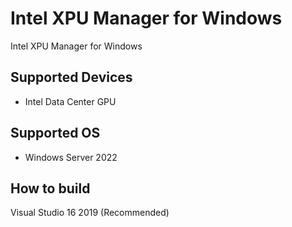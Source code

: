 # Intel XPU Manager for Windows
Intel XPU Manager for Windows

## Supported Devices
* Intel Data Center GPU

## Supported OS
* Windows Server 2022

## How to build
Visual Studio 16 2019 (Recommended)